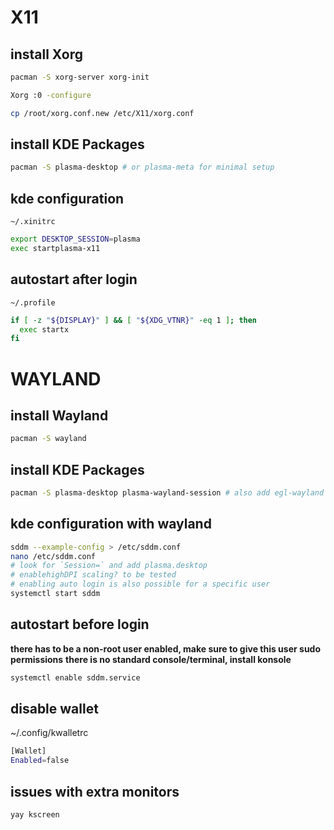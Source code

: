 # X11
## install Xorg
```bash
pacman -S xorg-server xorg-init

Xorg :0 -configure

cp /root/xorg.conf.new /etc/X11/xorg.conf
```

## install KDE Packages
```bash
pacman -S plasma-desktop # or plasma-meta for minimal setup
```

## kde configuration
`~/.xinitrc`
```bash
export DESKTOP_SESSION=plasma
exec startplasma-x11
```

## autostart after login
`~/.profile`
```bash
if [ -z "${DISPLAY}" ] && [ "${XDG_VTNR}" -eq 1 ]; then
  exec startx
fi
```

# WAYLAND
## install Wayland
```bash
pacman -S wayland
```

## install KDE Packages
```bash
pacman -S plasma-desktop plasma-wayland-session # also add egl-wayland if you use nvidia
```

## kde configuration with wayland
```bash
sddm --example-config > /etc/sddm.conf
nano /etc/sddm.conf
# look for `Session=` and add plasma.desktop
# enablehighDPI scaling? to be tested
# enabling auto login is also possible for a specific user
systemctl start sddm
```

## autostart before login
**there has to be a non-root user enabled, make sure to give this user sudo permissions**
**there is no standard console/terminal, install konsole**
```bash
systemctl enable sddm.service
```

## disable wallet
~/.config/kwalletrc
```bash
[Wallet]
Enabled=false
```

## issues with extra monitors
```bash
yay kscreen
```

